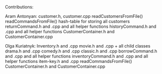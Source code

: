 Contributions:

Aram Antonyan: 
customer.h, customer.cpp
readCustomersFromFile()
readCommandsFromFile()
hash-table for storing all customers
returnCommand.h and .cpp and all helper functions
historyCommand.h and .cpp and all helper functions
CustomerContainer.h and CustomerContainer.cpp


Olga Kuriatnyk:
Inventory.h and .cpp
movie.h and .cpp + all child classes
drama.h and .cpp
comedy.h and .cpp
classic.h and .cpp
borrowCommand.h and .cpp and all helper functions
inventoryCommand.h and .cpp and all helper functions
item-key.h and .cpp
readCommandsFromFile()
CustomerContainer.h and CustomerContainer.cpp